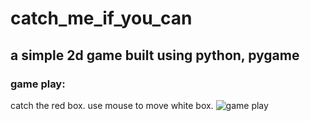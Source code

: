 # catch_me_if_you_can
## a simple 2d game built using python, pygame
### game play: 
catch the red box.
use mouse to move white box.
![game play](https://github.com/Umer-Faruk/catch_me_if_you_can/blob/master/gifimage.gif)
